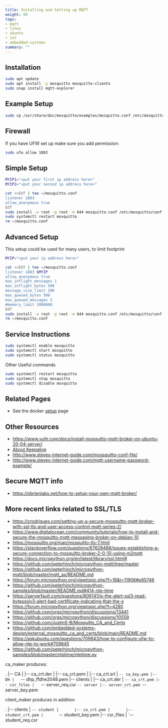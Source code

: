 ```yaml
---
title: Installing and Setting up MQTT
weight: 99
tags:
- mqtt
- linux
- ubuntu
- iot
- embedded-systems
summary: ""
---
```


## Installation

```bash
sudo apt update
sudo apt install -y mosquitto mosquitto-clients
sudo snap install mqtt-explorer
```

## Example Setup

```bash
sudo cp /usr/share/doc/mosquitto/examples/mosquitto.conf /etc/mosquitto/conf.d/
```

## Firewall

If you have UFW set up make sure you add permission:

```bash
sudo ufw allow 1883
```

## Simple Setup

```bash
MYIP1="<put your first ip address here>"
MYIP2="<put your second ip address here>"
```


```bash
cat <<EOT | tee ~/mosquitto.conf
listener 1883
allow_anonymous true
EOT
sudo install -o root -g root -m 644 mosquitto.conf /etc/mosquitto/conf.d/mosquitto.conf
sudo systemctl restart mosquitto
rm ~/mosquitto.conf
```

## Advanced Setup

This setup could be used for many users, to limit footprint

```bash
MYIP="<put your ip address here>"
```

```bash
cat <<EOT | tee ~/mosquitto.conf
listener 1883 $MYIP
allow_anonymous true
max_inflight_messages 1
max_inflight_bytes 500
message_size_limit 100
max_queued_bytes 500
max_queued_messages 3
#memory_limit 2000000
EOT
sudo install -o root -g root -m 644 mosquitto.conf /etc/mosquitto/conf.d/mosquitto.conf
rm ~/mosquitto.conf
```

## Service Instructions

```bash
sudo systemctl enable mosquitto
sudo systemctl start mosquitto
sudo systemctl status mosquitto
```

Other Useful commands

```bash
sudo systemctl restart mosquitto
sudo systemctl stop mosquitto
sudo systemctl disable mosquitto
```

## Related Pages

* See the docker [setup](/notebook/docker/mqtt-server/) page

## Other Resources

* <https://www.vultr.com/docs/install-mosquitto-mqtt-broker-on-ubuntu-20-04-server/>
* [About Keepalive](https://www.hivemq.com/blog/mqtt-essentials-part-10-alive-client-take-over/)
* <http://www.steves-internet-guide.com/mossquitto-conf-file/>
* <http://www.steves-internet-guide.com/mqtt-username-password-example/>

## Secure MQTT info

* <https://obrienlabs.net/how-to-setup-your-own-mqtt-broker/>



## More recent links related to SSL/TLS

* <https://crodrigues.com/setting-up-a-secure-mosquitto-mqtt-broker-with-ssl-tls-and-user-access-control-mqtt-series-2/>
* <https://www.digitalocean.com/community/tutorials/how-to-install-and-secure-the-mosquitto-mqtt-messaging-broker-on-debian-10>
* <https://mosquitto.org/man/mosquitto-tls-7.html>
* <https://stackoverflow.com/questions/67628488/issues-establishing-a-secure-connection-to-mosquitto-broker-2-0-10-using-m2mqtt>
* <https://docs.micropython.org/en/latest/library/ssl.html#>
* <https://github.com/peterhinch/micropython-mqtt/tree/master>
* <https://github.com/peterhinch/micropython-mqtt/blob/master/mqtt_as/README.md>
* <https://forum.micropython.org/viewtopic.php?f=18&t=11906#p65746>
* <https://github.com/peterhinch/micropython-samples/blob/master/README.md#414-ntp-time>
* <https://serverfault.com/questions/806141/is-the-alert-ssl3-read-bytessslv3-alert-bad-certificate-indicating-that-the-s>
* <https://forum.micropython.org/viewtopic.php?t=4280>
* <https://github.com/orgs/micropython/discussions/13441>
* <https://github.com/orgs/micropython/discussions/10559>
* <https://github.com/JustinS-B/Mosquitto_CA_and_Certs>
* <https://github.com/embedded-systems-design/external_mosquitto_ca_and_certs/blob/main/README.md>
* <https://askubuntu.com/questions/709843/how-to-configure-ufw-to-allow-ntp-to-work#709845>
* <https://github.com/peterhinch/micropython-samples/blob/master/ntptime/ntptime.py>


ca_maker produces:

.
|-- CA
|   |-- ca_crt.der
|   |-- ca_crt.pem
|   |-- ca_crt.srl
|   `-- ca_key.pem
|-- DH
|   `-- dhp_ffdhe2048.pem
|-- clients
|   |-- ca_crt.der
|   `-- ca_crt.pem
|-- csr_files
|   `-- server_req.csr
`-- server
    |-- server_crt.pem
    `-- server_key.pem

client_maker produces in addition

.
|-- clients
|   `-- student
|       |-- ca_crt.pem
|       |-- student_crt.pem
|       `-- student_key.pem
|-- csr_files
|   `-- student_req.csr
